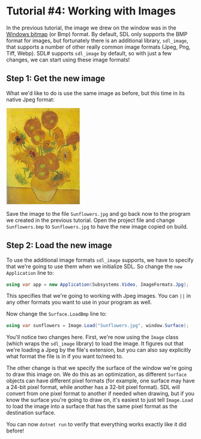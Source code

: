 # Tutorial #4: Working with Images

In the previous tutorial, the image we drew on the window was in the [Windows bitmap](https://en.wikipedia.org/wiki/BMP_file_format) (or Bmp) format. By default, SDL only supports the BMP format for images, but fortunately there is an additional library, `sdl_image`, that supports a number of other really common image formats (Jpeg, Png, Tiff, Webp). SDL# supports `sdl_image` by default, so with just a few changes, we can start using these image formats!

## Step 1: Get the new image

What we'd like to do is use the same image as before, but this time in its native Jpeg format:

<img src="Sunflowers.jpg" title="Sunflowers" width="197" height="256"/>

Save the image to the file `Sunflowers.jpg` and go back now to the program we created in the previous tutorial. Open the project file and change `Sunflowers.bmp` to `Sunflowers.jpg` to have the new image copied on build.

## Step 2: Load the new image

To use the additional image formats `sdl_image` supports, we have to specify that we're going to use them when we initialize SDL. So change the `new Application` line to:

```csharp
using var app = new Application(Subsystems.Video, ImageFormats.Jpg);
```

This specifies that we're going to working with Jpeg images. You can `||` in any other formats you want to use in your program as well.

Now change the `Surface.LoadBmp` line to:

```csharp
using var sunflowers = Image.Load("Sunflowers.jpg", window.Surface);
```

You'll notice two changes here. First, we're now using the `Image` class (which wraps the `sdl_image` library) to load the image. It figures out that we're loading a Jpeg by the file's extension, but you can also say explicitly what format the file is in if you want to/need to.

The other change is that we specify the surface of the window we're going to draw this image on. We do this as an optimization, as different `Surface` objects can have different pixel formats (for example, one surface may have a 24-bit pixel format, while another has a 32-bit pixel format). SDL will convert from one pixel format to another if needed when drawing, but if you know the surface you're going to draw on, it's easiest to just tell `Image.Load` to load the image into a surface that has the same pixel format as the destination surface.

You can now `dotnet run` to verify that everything works exactly like it did before!